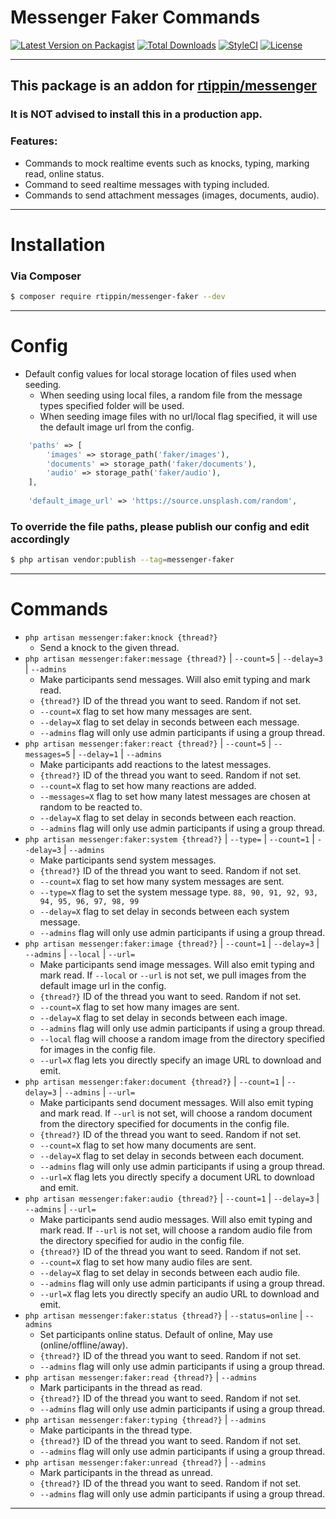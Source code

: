 # Messenger Faker Commands

[![Latest Version on Packagist][ico-version]][link-packagist]
[![Total Downloads][ico-downloads]][link-downloads]
[![StyleCI][ico-styleci]][link-styleci]
[![License][ico-license]][link-license]

---

## This package is an addon for [rtippin/messenger][link-messenger]

### It is NOT advised to install this in a production app.

### Features:
- Commands to mock realtime events such as knocks, typing, marking read, online status.
- Command to seed realtime messages with typing included.
- Commands to send attachment messages (images, documents, audio).

---

# Installation

### Via Composer

``` bash
$ composer require rtippin/messenger-faker --dev
```

---

# Config

- Default config values for local storage location of files used when seeding.
  - When seeding using local files, a random file from the message types specified folder will be used.
  - When seeding image files with no url/local flag specified, it will use the default image url from the config.

```php
    'paths' => [
        'images' => storage_path('faker/images'),
        'documents' => storage_path('faker/documents'),
        'audio' => storage_path('faker/audio'),
    ],
    
    'default_image_url' => 'https://source.unsplash.com/random',
```

### To override the file paths, please publish our config and edit accordingly

``` bash
$ php artisan vendor:publish --tag=messenger-faker
```

___

# Commands

- `php artisan messenger:faker:knock {thread?}`
    * Send a knock to the given thread.
- `php artisan messenger:faker:message {thread?}` | `--count=5` | `--delay=3` | `--admins`
    * Make participants send messages. Will also emit typing and mark read.
    * `{thread?}` ID of the thread you want to seed. Random if not set.
    * `--count=X` flag to set how many messages are sent.
    * `--delay=X` flag to set delay in seconds between each message.
    * `--admins` flag will only use admin participants if using a group thread.
- `php artisan messenger:faker:react {thread?}` | `--count=5` | `--messages=5` | `--delay=1` | `--admins`
    * Make participants add reactions to the latest messages.
    * `{thread?}` ID of the thread you want to seed. Random if not set.
    * `--count=X` flag to set how many reactions are added.
    * `--messages=X` flag to set how many latest messages are chosen at random to be reacted to.
    * `--delay=X` flag to set delay in seconds between each reaction.
    * `--admins` flag will only use admin participants if using a group thread.
- `php artisan messenger:faker:system {thread?}` | `--type=` | `--count=1` | `--delay=3` | `--admins`
    * Make participants send system messages.
    * `{thread?}` ID of the thread you want to seed. Random if not set.
    * `--count=X` flag to set how many system messages are sent.
    * `--type=X` flag to set the system message type. `88, 90, 91, 92, 93, 94, 95, 96, 97, 98, 99`
    * `--delay=X` flag to set delay in seconds between each system message.
    * `--admins` flag will only use admin participants if using a group thread.
- `php artisan messenger:faker:image {thread?}` | `--count=1` | `--delay=3` | `--admins` | `--local` | `--url=`
    * Make participants send image messages. Will also emit typing and mark read. If `--local` or `--url` is not set, we pull images from the default image url in the config.
    * `{thread?}` ID of the thread you want to seed. Random if not set.
    * `--count=X` flag to set how many images are sent.
    * `--delay=X` flag to set delay in seconds between each image.
    * `--admins` flag will only use admin participants if using a group thread.
    * `--local` flag will choose a random image from the directory specified for images in the config file.
    * `--url=X` flag lets you directly specify an image URL to download and emit.
- `php artisan messenger:faker:document {thread?}` | `--count=1` | `--delay=3` | `--admins` | `--url=`
    * Make participants send document messages. Will also emit typing and mark read. If `--url` is not set, will choose a random document from the directory specified for documents in the config file.
    * `{thread?}` ID of the thread you want to seed. Random if not set.
    * `--count=X` flag to set how many documents are sent.
    * `--delay=X` flag to set delay in seconds between each document.
    * `--admins` flag will only use admin participants if using a group thread.
    * `--url=X` flag lets you directly specify a document URL to download and emit.
- `php artisan messenger:faker:audio {thread?}` | `--count=1` | `--delay=3` | `--admins` | `--url=`
    * Make participants send audio messages. Will also emit typing and mark read. If `--url` is not set, will choose a random audio file from the directory specified for audio in the config file.
    * `{thread?}` ID of the thread you want to seed. Random if not set.
    * `--count=X` flag to set how many audio files are sent.
    * `--delay=X` flag to set delay in seconds between each audio file.
    * `--admins` flag will only use admin participants if using a group thread.
    * `--url=X` flag lets you directly specify an audio URL to download and emit.
- `php artisan messenger:faker:status {thread?}` | `--status=online` | `--admins`
    * Set participants online status. Default of online, May use (online/offline/away).
    * `{thread?}` ID of the thread you want to seed. Random if not set.
    * `--admins` flag will only use admin participants if using a group thread.
- `php artisan messenger:faker:read {thread?}` | `--admins`
    * Mark participants in the thread as read.
    * `{thread?}` ID of the thread you want to seed. Random if not set.
    * `--admins` flag will only use admin participants if using a group thread.
- `php artisan messenger:faker:typing {thread?}` | `--admins`
    * Make participants in the thread type.
    * `{thread?}` ID of the thread you want to seed. Random if not set.
    * `--admins` flag will only use admin participants if using a group thread.
- `php artisan messenger:faker:unread {thread?}` | `--admins`
    * Mark participants in the thread as unread.
    * `{thread?}` ID of the thread you want to seed. Random if not set.
    * `--admins` flag will only use admin participants if using a group thread.

---

[ico-version]: https://img.shields.io/packagist/v/rtippin/messenger-faker.svg?style=plastic&cacheSeconds=3600
[ico-downloads]: https://img.shields.io/packagist/dt/rtippin/messenger-faker.svg?style=plastic&cacheSeconds=3600
[ico-styleci]: https://styleci.io/repos/339475680/shield?style=plastic&cacheSeconds=3600
[ico-license]: https://img.shields.io/github/license/RTippin/messenger-faker?style=plastic
[link-packagist]: https://packagist.org/packages/rtippin/messenger-faker
[link-downloads]: https://packagist.org/packages/rtippin/messenger-faker
[link-license]: https://packagist.org/packages/rtippin/messenger-faker
[link-styleci]: https://styleci.io/repos/339475680
[link-messenger]: https://github.com/RTippin/messenger